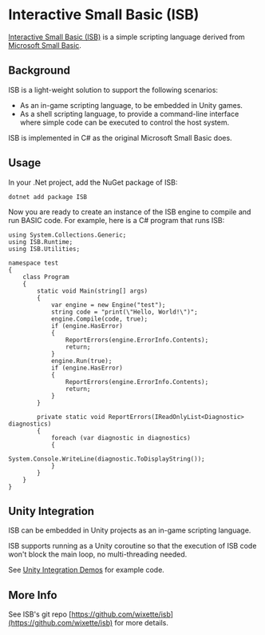# Interactive Small Basic (ISB)

[Interactive Small Basic (ISB)](https://github.com/wixette/isb) is a simple
scripting language derived from [Microsoft Small Basic](https://github.com/sb).

## Background

ISB is a light-weight solution to support the following scenarios:

* As an in-game scripting language, to be embedded in Unity games.
* As a shell scripting language, to provide a command-line interface where
  simple code can be executed to control the host system.

ISB is implemented in C# as the original Microsoft Small Basic does.

## Usage

In your .Net project, add the NuGet package of ISB:

```shell
dotnet add package ISB
```

Now you are ready to create an instance of the ISB engine to compile and run
BASIC code. For example, here is a C# program that runs ISB:

```CSharp
using System.Collections.Generic;
using ISB.Runtime;
using ISB.Utilities;

namespace test
{
    class Program
    {
        static void Main(string[] args)
        {
            var engine = new Engine("test");
            string code = "print(\"Hello, World!\")";
            engine.Compile(code, true);
            if (engine.HasError)
            {
                ReportErrors(engine.ErrorInfo.Contents);
                return;
            }
            engine.Run(true);
            if (engine.HasError)
            {
                ReportErrors(engine.ErrorInfo.Contents);
                return;
            }
        }

        private static void ReportErrors(IReadOnlyList<Diagnostic> diagnostics)
        {
            foreach (var diagnostic in diagnostics)
            {
                System.Console.WriteLine(diagnostic.ToDisplayString());
            }
        }
    }
}
```

## Unity Integration

ISB can be embedded in Unity projects as an in-game scripting language.

ISB supports running as a Unity coroutine so that the execution of ISB code
won't block the main loop, no multi-threading needed.

See [Unity Integration
Demos](https://github.com/wixette/isb/tree/main/unity_integration_demos) for
example code.

## More Info

See ISB's git repo
[https://github.com/wixette/isb](https://github.com/wixette/isb) for more
details.
